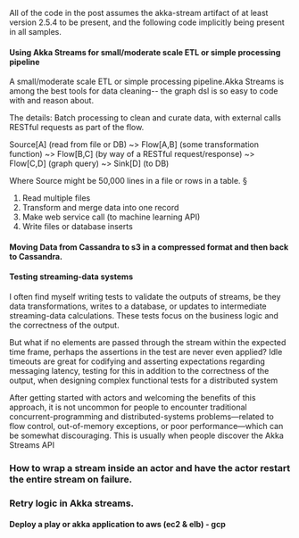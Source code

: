 

All of the code in the post assumes the akka-stream artifact of at least version 2.5.4 to be present, 
and the following code implicitly being present in all samples. 


#### Using Akka Streams for small/moderate scale ETL or simple processing pipeline
 
 A small/moderate scale ETL or simple processing pipeline.Akka Streams is among the best tools for data cleaning--  the graph dsl is so easy to code with and reason about.
 
 The details: Batch processing to clean and curate data, with external calls RESTful requests as part of the flow. 
 
 Source[A] (read from file or DB) ~> Flow[A,B] (some transformation function) ~>  Flow[B,C] (by way of a RESTful request/response) ~> Flow[C,D] (graph query) ~> Sink[D] (to DB)
 
 Where Source might be 50,000 lines in a file or rows in a table.  §
 
 1) Read multiple files
 2) Transform and merge data into one record 
 3) Make web service call (to machine learning API)
 4) Write files or database inserts
 
#### Moving Data from Cassandra to s3 in a compressed format and then back to Cassandra.


#### Testing streaming-data systems

I often find myself writing tests to validate the outputs of streams, be they data transformations, writes to a database,
or updates to intermediate streaming-data calculations. These tests focus on the business logic and the correctness of the output. 

But what if no elements are passed through the stream within the expected time frame, perhaps the assertions in the test are never even applied? Idle timeouts are great for codifying and asserting expectations regarding messaging latency, 
testing for this in addition to the correctness of the output, when designing complex functional tests for a distributed system



After getting started with actors and welcoming the benefits of this approach, 
it is not uncommon for people to encounter traditional concurrent-programming and distributed-systems 
problems—related to flow control, out-of-memory exceptions, or poor performance—which can be somewhat discouraging. 
This is usually when people discover the Akka Streams API

### How to wrap a stream inside an actor and have the actor restart the entire stream on failure. 
 

###  Retry logic in Akka streams. 


#### Deploy a play or akka application to aws (ec2 & elb) - gcp 
